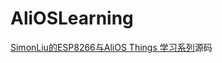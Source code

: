 # AliOSLearning
[SimonLiu的ESP8266与AliOS Things 学习系列](https://blog.csdn.net/toopoo/article/details/86920755)源码
